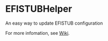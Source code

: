 # EFISTUBHelper
An easy way to update EFISTUB configuration

For more infomation, see [Wiki](https://github.com/misaka19465/EFISTUBHelper/wiki).
